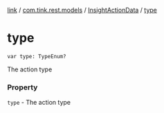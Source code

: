 [link](../../index.md) / [com.tink.rest.models](../index.md) / [InsightActionData](index.md) / [type](./type.md)

# type

`var type: TypeEnum?`

The action type

### Property

`type` - The action type